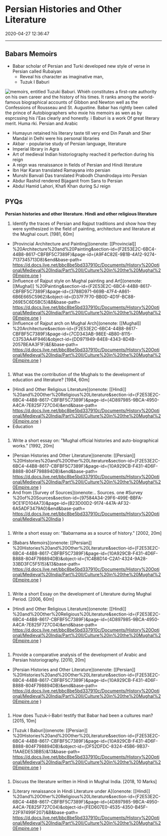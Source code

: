 # Persian Histories and Other Literature

2020-04-27 12:36:47

---

## Babars Memoirs

- Babar scholar of Persian and Turki developed new style of verse in Persian called Rubaiyan
    - Reveal his character as imaginative man,
    - Tuzuk I Baburi


![memoirs, entitled Tuzuki Baburi. Whiéh constitutes a first-rate authority on his own career and the history of his times. It ranks among the world-famous biographical accounts of Gibbon and Newton well as the Confessions of Rousseau and St. Augustine. Babar has rightly been called the prince of Autobiographers who mxie his memoirs as wen as by esprcssing his i'Eas clearly and honestly. i Baburi is a work Of great literary merit. Huma rki. Persian and Arabic ](Persian-Histories-and-Other-Li-image1-23532263.png)


- Humayun retained his literary taste till very end Din Panah and Sher Mandal in Delhi were his personal libraries
- Akbar - popularise study of Persian language, literature
- Imperial library in Agra
- Art of medieval Indian historiography reached it perfection during his reign
- A reign was renaissance in fields of Persian and Hindi literature
- Ibn Har Karan translated Ramayana into persian
- Munshi Banvali Das translated Prabodh Chandrodaya into Persian
- Abdur Rashid rendered Bijaganit from Sans to Persian
- Abdul Hamid Lahori, Khafi Khan during SJ reign

## PYQs

**Persian histories and other literature. Hindi and other religious literature**

1. Identify the traces of Persian and Rajput traditions and show how they were synthesized in the field of painting, architecture and literature at the Mughal court. [1981, 60m]
- [Provincial Architecture and Painting](onenote: [[Provincial]] %20Architecture%20and%20Painting&section-id={F2E53E2C-6BC4-44B8-8617-CBFBF5C7389F}&page-id={A9F4C82E-9B1B-4A12-9274-7137345713D8}&end&base-path= <https://d.docs.live.net/bbc8be5bd337910c/Documents/History%20Optional/Medieval%20India/Part%20II/Culture%20in%20the%20Mughal%20Empire.one> )
- [Influence of Rajput style on Mughal painting and Art](onenote: [[Mughal]] %20Painting&section-id={F2E53E2C-6BC4-44B8-8617-CBFBF5C7389F}&page-id={3788D971-669B-47F4-A861-6B6E665C5962}&object-id={D37F7F70-BB0D-4D1F-BC88-269E5C6D5BC5}&B&base-path= <https://d.docs.live.net/bbc8be5bd337910c/Documents/History%20Optional/Medieval%20India/Part%20II/Culture%20in%20the%20Mughal%20Empire.one> )
- [Influence of Rajput arch on Mughal Arch](onenote: [[Mughal]] %20Architecture&section-id={F2E53E2C-6BC4-44B8-8617-CBFBF5C7389F}&page-id={7CD343AB-98EE-4B80-8115-C3753AA4F946}&object-id={DD971949-84E8-4343-8D4B-2057BEAA3F1F}&E&base-path= <https://d.docs.live.net/bbc8be5bd337910c/Documents/History%20Optional/Medieval%20India/Part%20II/Culture%20in%20the%20Mughal%20Empire.one> )

```ad-Answer

```

1. What was the contribution of the Mughals to the development of education and literature? [1984, 60m]
- [Hindi and Other Religious Literature](onenote: [[Hindi]] %20and%20Other%20Religious%20Literature&section-id={F2E53E2C-6BC4-44B8-8617-CBFBF5C7389F}&page-id={4D897985-9BCA-4950-A4CA-7E825F727C04}&end&base-path= <https://d.docs.live.net/bbc8be5bd337910c/Documents/History%20Optional/Medieval%20India/Part%20II/Culture%20in%20the%20Mughal%20Empire.one> )
- Education

```ad-Answer

```

1. Write a short essay on: "Mughal official histories and auto-biographical works." [1992,
20m]
- [Persian Histories and Other Literature](onenote: [[Persian]] %20Histories%20and%20Other%20Literature&section-id={F2E53E2C-6BC4-44B8-8617-CBFBF5C7389F}&page-id={10A929CB-F431-4D6F-B888-804F798894DB}&end&base-path= <https://d.docs.live.net/bbc8be5bd337910c/Documents/History%20Optional/Medieval%20India/Part%20II/Culture%20in%20the%20Mughal%20Empire.one> )
- And from [Survey of Sources](onenote:.. Sources. one #Survey %20of%20Sources&section-id={97584A34-29F6-499E-BBFA-9CE1FD104A73}&page-id={B23D00D2-9174-447A-AF32-6A5ADF3479A0}&end&base-path= <https://d.docs.live.net/bbc8be5bd337910c/Documents/History%20Optional/Medieval%20India> )

```ad-Answer

```

1. Write a short essay on: "Babarnama as a source of history." [2002, 20m]
- [Babars Memoirs](onenote: [[Persian]] %20Histories%20and%20Other%20Literature&section-id={F2E53E2C-6BC4-44B8-8617-CBFBF5C7389F}&page-id={10A929CB-F431-4D6F-B888-804F798894DB}&object-id={1C4B8D14-C2A1-4324-9A28-33BD3FC5F515}&13&base-path= <https://d.docs.live.net/bbc8be5bd337910c/Documents/History%20Optional/Medieval%20India/Part%20II/Culture%20in%20the%20Mughal%20Empire.one> )

```ad-Answer

```

1. Write a short Essay on the development of Literature during Mughal Period. [2006, 60m]
- [Hindi and Other Religious Literature](onenote: [[Hindi]] %20and%20Other%20Religious%20Literature&section-id={F2E53E2C-6BC4-44B8-8617-CBFBF5C7389F}&page-id={4D897985-9BCA-4950-A4CA-7E825F727C04}&end&base-path= <https://d.docs.live.net/bbc8be5bd337910c/Documents/History%20Optional/Medieval%20India/Part%20II/Culture%20in%20the%20Mughal%20Empire.one> )

```ad-Answer

```

1. Provide a comparative analysis of the development of Arabic and Persian historiography.
[2010, 20m]
- [Persian Histories and Other Literature](onenote: [[Persian]] %20Histories%20and%20Other%20Literature&section-id={F2E53E2C-6BC4-44B8-8617-CBFBF5C7389F}&page-id={10A929CB-F431-4D6F-B888-804F798894DB}&end&base-path= <https://d.docs.live.net/bbc8be5bd337910c/Documents/History%20Optional/Medieval%20India/Part%20II/Culture%20in%20the%20Mughal%20Empire.one> )

```ad-Answer

```

1. How does Tuzuk-i-Babri testify that Babar had been a cultures man? [2015, 10m]
- [Tuzuk I Baburi](onenote: [[Persian]] %20Histories%20and%20Other%20Literature&section-id={F2E53E2C-6BC4-44B8-8617-CBFBF5C7389F}&page-id={10A929CB-F431-4D6F-B888-804F798894DB}&object-id={DF52DFDC-8324-45B6-9B37-11AAEDE53BB5}&13&base-path= <https://d.docs.live.net/bbc8be5bd337910c/Documents/History%20Optional/Medieval%20India/Part%20II/Culture%20in%20the%20Mughal%20Empire.one> )

```ad-Answer

```

1. Discuss the literature written in Hindi in Mughal India. [2018, 10 Marks]
- [Literary renaissance in Hindi Literature under A](onenote: [[Hindi]] %20and%20Other%20Religious%20Literature&section-id={F2E53E2C-6BC4-44B8-8617-CBFBF5C7389F}&page-id={4D897985-9BCA-4950-A4CA-7E825F727C04}&object-id={FED607E0-4535-4350-B45F-22F97499F207}&B&base-path= <https://d.docs.live.net/bbc8be5bd337910c/Documents/History%20Optional/Medieval%20India/Part%20II/Culture%20in%20the%20Mughal%20Empire.one> )

```ad-Answer

```
